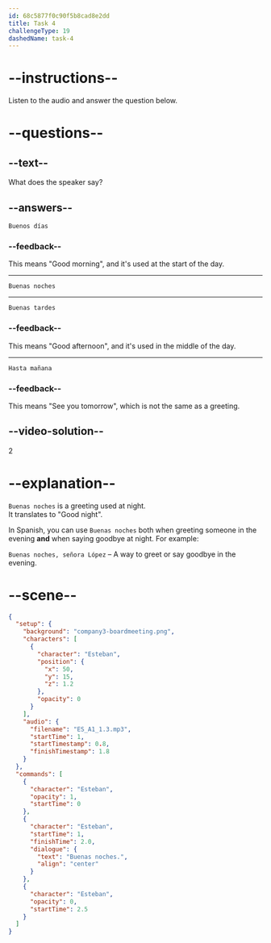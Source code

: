 ```yaml
---
id: 68c5877f0c90f5b8cad8e2dd
title: Task 4
challengeType: 19
dashedName: task-4
---
```


<!-- (Audio) Esteban: Buenas noches -->

# --instructions--

Listen to the audio and answer the question below.

# --questions--

## --text--

What does the speaker say?

## --answers--

`Buenos días`

### --feedback--

This means "Good morning", and it's used at the start of the day.

---

`Buenas noches`

---

`Buenas tardes`

### --feedback--

This means "Good afternoon", and it's used in the middle of the day.

---

`Hasta mañana`

### --feedback--

This means "See you tomorrow", which is not the same as a greeting.

## --video-solution--

2

# --explanation--

`Buenas noches` is a greeting used at night.  
It translates to "Good night".

In Spanish, you can use `Buenas noches` both when greeting someone in the evening **and** when saying goodbye at night. For example:  

`Buenas noches, señora López` – A way to greet or say goodbye in the evening.

# --scene--

```json
{
  "setup": {
    "background": "company3-boardmeeting.png",
    "characters": [
      {
        "character": "Esteban",
        "position": {
          "x": 50,
          "y": 15,
          "z": 1.2
        },
        "opacity": 0
      }
    ],
    "audio": {
      "filename": "ES_A1_1.3.mp3",
      "startTime": 1,
      "startTimestamp": 0.8,
      "finishTimestamp": 1.8
    }
  },
  "commands": [
    {
      "character": "Esteban",
      "opacity": 1,
      "startTime": 0
    },
    {
      "character": "Esteban",
      "startTime": 1,
      "finishTime": 2.0,
      "dialogue": {
        "text": "Buenas noches.",
        "align": "center"
      }
    },
    {
      "character": "Esteban",
      "opacity": 0,
      "startTime": 2.5
    }
  ]
}
```
